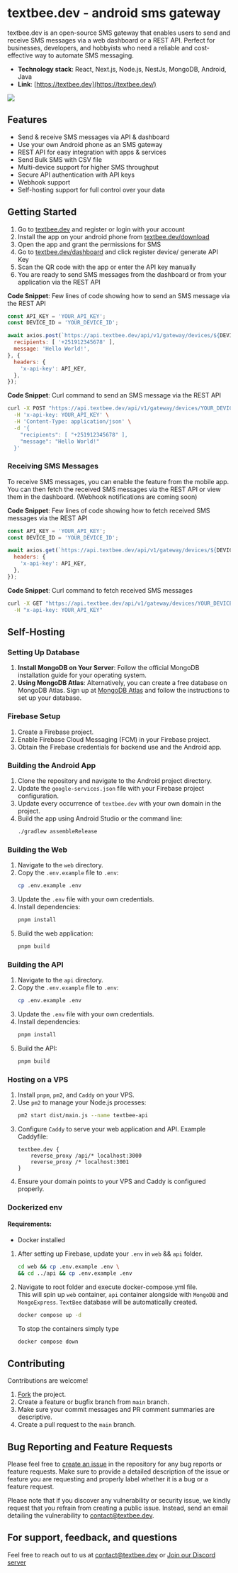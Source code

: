# textbee.dev - android sms gateway

textbee.dev is an open-source SMS gateway that enables users to send and receive SMS messages via a web dashboard or a REST API. Perfect for businesses, developers, and hobbyists who need a reliable and cost-effective way to automate SMS messaging.

- **Technology stack**: React, Next.js, Node.js, NestJs, MongoDB, Android, Java
- **Link**: [https://textbee.dev](https://textbee.dev/)

![](https://ik.imagekit.io/vernu/textbee/textbee.dev-landingpage-screenshot.png?updatedAt=1749102564772)


## Features

- Send & receive SMS messages via API & dashboard
- Use your own Android phone as an SMS gateway
- REST API for easy integration with apps & services
- Send Bulk SMS with CSV file
- Multi-device support for higher SMS throughput
- Secure API authentication with API keys
- Webhook support
- Self-hosting support for full control over your data




## Getting Started

1. Go to [textbee.dev](https://textbee.dev) and register or login with your account
2. Install the app on your android phone from [textbee.dev/download](https://textbee.dev/download)
3. Open the app and grant the permissions for SMS
4. Go to [textbee.dev/dashboard](https://textbee.dev/dashboard) and click register device/ generate API Key
5. Scan the QR code with the app or enter the API key manually
6. You are ready to send SMS messages from the dashboard or from your application via the REST API

**Code Snippet**: Few lines of code showing how to send an SMS message via the REST API

```javascript
const API_KEY = 'YOUR_API_KEY';
const DEVICE_ID = 'YOUR_DEVICE_ID';

await axios.post(`https://api.textbee.dev/api/v1/gateway/devices/${DEVICE_ID}/send-sms`, {
  recipients: [ '+251912345678' ],
  message: 'Hello World!',
}, {
  headers: {
    'x-api-key': API_KEY,
  },
});

```

**Code Snippet**: Curl command to send an SMS message via the REST API

```bash
curl -X POST "https://api.textbee.dev/api/v1/gateway/devices/YOUR_DEVICE_ID/send-sms" \
  -H 'x-api-key: YOUR_API_KEY' \
  -H 'Content-Type: application/json' \
  -d '{
    "recipients": [ "+251912345678" ],
    "message": "Hello World!"
  }'
```

### Receiving SMS Messages

To receive SMS messages, you can enable the feature from the mobile app. You can then fetch the received SMS messages via the REST API or view them in the dashboard. (Webhook notifications are coming soon)

**Code Snippet**: Few lines of code showing how to fetch received SMS messages via the REST API

```javascript
const API_KEY = 'YOUR_API_KEY';
const DEVICE_ID = 'YOUR_DEVICE_ID';

await axios.get(`https://api.textbee.dev/api/v1/gateway/devices/${DEVICE_ID}/get-received-sms`, {
  headers: {
    'x-api-key': API_KEY,
  },
});

```

**Code Snippet**: Curl command to fetch received SMS messages

```bash
curl -X GET "https://api.textbee.dev/api/v1/gateway/devices/YOUR_DEVICE_ID/get-received-sms"\
  -H "x-api-key: YOUR_API_KEY"
```

## Self-Hosting

### Setting Up Database

1. **Install MongoDB on Your Server**: Follow the official MongoDB installation guide for your operating system.
2. **Using MongoDB Atlas**: Alternatively, you can create a free database on MongoDB Atlas. Sign up at [MongoDB Atlas](https://www.mongodb.com/cloud/atlas) and follow the instructions to set up your database.

### Firebase Setup

1. Create a Firebase project.
2. Enable Firebase Cloud Messaging (FCM) in your Firebase project.
3. Obtain the Firebase credentials for backend use and the Android app.

### Building the Android App

1. Clone the repository and navigate to the Android project directory.
2. Update the `google-services.json` file with your Firebase project configuration.
3. Update every occurrence of `textbee.dev` with your own domain in the project.
4. Build the app using Android Studio or the command line:
   ```bash
   ./gradlew assembleRelease
   ```

### Building the Web

1. Navigate to the `web` directory.
2. Copy the `.env.example` file to `.env`:
   ```bash
   cp .env.example .env
   ```
3. Update the `.env` file with your own credentials.
4. Install dependencies:
   ```bash
   pnpm install
   ```
5. Build the web application:
   ```bash
   pnpm build
   ```

### Building the API

1. Navigate to the `api` directory.
2. Copy the `.env.example` file to `.env`:
   ```bash
   cp .env.example .env
   ```
3. Update the `.env` file with your own credentials.
4. Install dependencies:
   ```bash
   pnpm install
   ```
5. Build the API:
   ```bash
   pnpm build
   ```

### Hosting on a VPS

1. Install `pnpm`, `pm2`, and `Caddy` on your VPS.
2. Use `pm2` to manage your Node.js processes:
   ```bash
   pm2 start dist/main.js --name textbee-api
   ```
3. Configure `Caddy` to serve your web application and API. Example Caddyfile:
   ```
   textbee.dev {
       reverse_proxy /api/* localhost:3000
       reverse_proxy /* localhost:3001
   }
   ```
4. Ensure your domain points to your VPS and Caddy is configured properly.

### Dockerized env
#### Requirements:   
- Docker installed
1. After setting up Firebase, update your `.env` in `web` && `api` folder.
   ```bash
   cd web && cp .env.example .env \
   && cd ../api && cp .env.example .env
   ```
2. Navigate to root folder and execute docker-compose.yml file.    
   This will spin up `web` container, `api` container alongside with `MongoDB` and `MongoExpress`. `TextBee` database will be automatically created.
   ```bash
   docker compose up -d
   ```
   To stop the containers simply type
   ```bash
   docker compose down
   ```   

## Contributing

Contributions are welcome!

1. [Fork](https://github.com/vernu/textbee/fork) the project.
2. Create a feature or bugfix branch from `main` branch.
3. Make sure your commit messages and PR comment summaries are descriptive.
4. Create a pull request to the `main` branch.

## Bug Reporting and Feature Requests

Please feel free to [create an issue](https://github.com/vernu/textbee/issues/new) in the repository for any bug reports or feature requests. Make sure to provide a detailed description of the issue or feature you are requesting and properly label whether it is a bug or a feature request.

Please note that if you discover any vulnerability or security issue, we kindly request that you refrain from creating a public issue. Instead, send an email detailing the vulnerability to contact@textbee.dev.

## For support, feedback, and questions
Feel free to reach out to us at contact@textbee.dev or [Join our Discord server](https://discord.gg/d7vyfBpWbQ)
